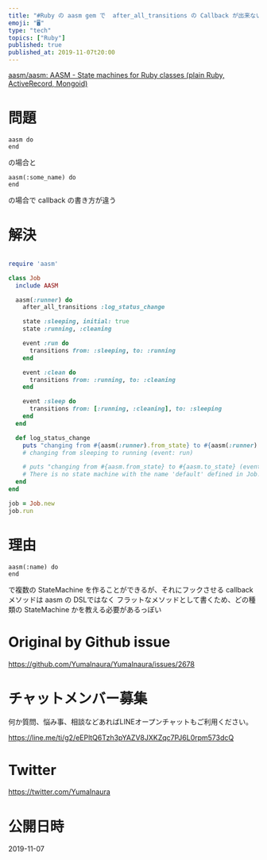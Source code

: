 ```yaml
---
title: "#Ruby の aasm gem で  after_all_transitions の Callback が出来ない : AASM::Unk"
emoji: "🖥"
type: "tech"
topics: ["Ruby"]
published: true
published_at: 2019-11-07t20:00
---
```


[aasm/aasm: AASM - State machines for Ruby classes (plain Ruby, ActiveRecord, Mongoid)](https://github.com/aasm/aasm#callbacks)

# 問題

```
aasm do
end
```

の場合と

```
aasm(:some_name) do
end
```

の場合で callback の書き方が違う

# 解決


```rb

require 'aasm'

class Job
  include AASM

  aasm(:runner) do
    after_all_transitions :log_status_change

    state :sleeping, initial: true
    state :running, :cleaning

    event :run do
      transitions from: :sleeping, to: :running
    end

    event :clean do
      transitions from: :running, to: :cleaning
    end

    event :sleep do
      transitions from: [:running, :cleaning], to: :sleeping
    end
  end

  def log_status_change
    puts "changing from #{aasm(:runner).from_state} to #{aasm(:runner).to_state} (event: #{aasm(:runner).current_event})"
    # changing from sleeping to running (event: run)

    # puts "changing from #{aasm.from_state} to #{aasm.to_state} (event: #{aasm.current_event})"
    # There is no state machine with the name 'default' defined in Job! (AASM::UnknownStateMachineError)
  end
end

job = Job.new
job.run

```

# 理由

```
aasm(:name) do
end
```

で複数の StateMachine を作ることができるが、それにフックさせる callback メソッドは aasm の DSLではなく フラットなメソッドとして書くため、どの種類の StateMachine かを教える必要があるっぽい




# Original by Github issue

https://github.com/YumaInaura/YumaInaura/issues/2678








<!-- Update From Qiita API -->

# チャットメンバー募集


何か質問、悩み事、相談などあればLINEオープンチャットもご利用ください。

https://line.me/ti/g2/eEPltQ6Tzh3pYAZV8JXKZqc7PJ6L0rpm573dcQ





# Twitter


https://twitter.com/YumaInaura


<!-- Update From Qiita API -->



# 公開日時

2019-11-07

